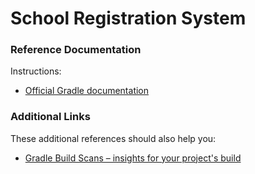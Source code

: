 # School Registration System

### Reference Documentation
Instructions:

* [Official Gradle documentation](https://docs.gradle.org)


### Additional Links
These additional references should also help you:

* [Gradle Build Scans – insights for your project's build](https://scans.gradle.com#gradle)

